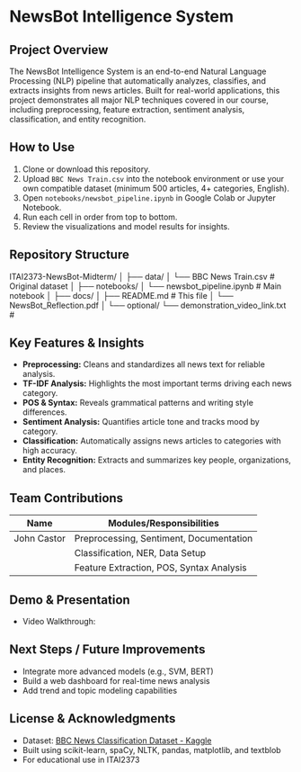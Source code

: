 # NewsBot Intelligence System

## Project Overview
The NewsBot Intelligence System is an end-to-end Natural Language Processing (NLP) pipeline that automatically analyzes, classifies, and extracts insights from news articles. Built for real-world applications, this project demonstrates all major NLP techniques covered in our course, including preprocessing, feature extraction, sentiment analysis, classification, and entity recognition.

## How to Use
1. Clone or download this repository.
2. Upload `BBC News Train.csv` into the notebook environment or use your own compatible dataset (minimum 500 articles, 4+ categories, English).
3. Open `notebooks/newsbot_pipeline.ipynb` in Google Colab or Jupyter Notebook.
4. Run each cell in order from top to bottom.
5. Review the visualizations and model results for insights.

## Repository Structure
ITAI2373-NewsBot-Midterm/
│
├── data/
│ └── BBC News Train.csv # Original dataset
│
├── notebooks/
│ └── newsbot_pipeline.ipynb # Main notebook
│
├── docs/
│ ├── README.md # This file
│ └── NewsBot_Reflection.pdf 
│
└── optional/
└── demonstration_video_link.txt #



## Key Features & Insights
- **Preprocessing:** Cleans and standardizes all news text for reliable analysis.
- **TF-IDF Analysis:** Highlights the most important terms driving each news category.
- **POS & Syntax:** Reveals grammatical patterns and writing style differences.
- **Sentiment Analysis:** Quantifies article tone and tracks mood by category.
- **Classification:** Automatically assigns news articles to categories with high accuracy.
- **Entity Recognition:** Extracts and summarizes key people, organizations, and places.

## Team Contributions
| Name           | Modules/Responsibilities                          |
|----------------|---------------------------------------------------|
| John Castor    | Preprocessing, Sentiment, Documentation           |
|                | Classification, NER, Data Setup                   |
|                | Feature Extraction, POS, Syntax Analysis          |

## Demo & Presentation
- Video Walkthrough: 

## Next Steps / Future Improvements
- Integrate more advanced models (e.g., SVM, BERT)
- Build a web dashboard for real-time news analysis
- Add trend and topic modeling capabilities

## License & Acknowledgments
- Dataset: [BBC News Classification Dataset - Kaggle](https://www.kaggle.com/competitions/learn-ai-bbc/data)
- Built using scikit-learn, spaCy, NLTK, pandas, matplotlib, and textblob
- For educational use in ITAI2373

